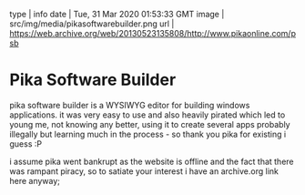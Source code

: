 type | info
date | Tue, 31 Mar 2020 01:53:33 GMT
image | src/img/media/pikasoftwarebuilder.png
url | https://web.archive.org/web/20130523135808/http://www.pikaonline.com/psb

# Pika Software Builder

pika software builder is a WYSIWYG editor for building windows applications. it was very easy to use and also heavily pirated which led to young me, not knowing any better, using it to create several apps probably illegally but learning much in the process - so thank you pika for existing i guess :P

i assume pika went bankrupt as the website is offline and the fact that there was rampant piracy, so to satiate your interest i have an archive.org link here anyway;

